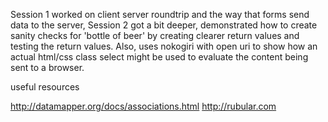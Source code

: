 Session 1 worked on client server roundtrip and the way that forms send data to the server, Session 2 got a bit deeper, demonstrated how to create sanity checks for 'bottle of beer' by creating clearer return values and testing the return values. Also, uses nokogiri with open uri to show how an actual html/css class select might be used to evaluate the content being sent to a browser. 


useful resources

http://datamapper.org/docs/associations.html
http://rubular.com

